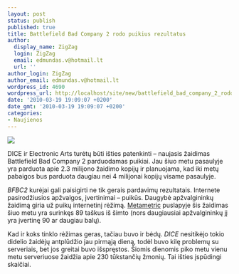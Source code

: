 ```yaml
---
layout: post
status: publish
published: true
title: Battlefield Bad Company 2 rodo puikius rezultatus
author:
  display_name: ZigZag
  login: ZigZag
  email: edmundas.v@hotmail.lt
  url: ''
author_login: ZigZag
author_email: edmundas.v@hotmail.lt
wordpress_id: 4690
wordpress_url: http://localhost/site/new/battlefield_bad_company_2_rodo_puikius_rezultatus/
date: '2010-03-19 19:09:07 +0200'
date_gmt: '2010-03-19 19:09:07 +0200'
categories:
- Naujienos
---
```

<div class="imgright"><img src="http://t1.gstatic.com/images?q=tbn:GculpeTlZ28-5M:http://api.ning.com/files/JY371pWESV9EuDFIh*kZcqhZw74FEGQFKg9GKy6JPzU_/badcompany_2.jpg"  /></div>
<p>DICE ir Electronic Arts turėtų būti išties patenkinti – naujasis žaidimas Battlefield Bad Company 2 parduodamas puikiai. Jau šiuo metu pasaulyje yra parduota apie 2.3 milijono žaidimo kopijų ir planuojama, kad iki metų pabaigos bus parduota daugiau nei 4 milijonai kopijų visame pasaulyje. </p>
<p><i>BFBC2</i> kurėjai gali paisigirti ne tik gerais pardavimų rezultatais. Internete pasirodžiusios apžvalgos, įvertinimai – puikūs. Daugybė apžvalgininkų žaidimą giria už puikų internetinį rėžimą. <a class="ns" href="http://www.metacritic.com/games/platforms/pc/battlefieldbadcompany2?q=Bad%20company%202">Metametric</a> puslapyje šis žaidimas šiuo metu yra surinkęs 89 taškus iš šimto (nors daugiausiai apžvalgininkų jį yra įvertinę 90 ar daugiau balų).</p>
<p>Kad ir koks tinklo rėžimas geras, tačiau buvo ir bėdų. <i>DICE</i> nesitikėjo tokio didelio žaidėjų antplūdžio jau pirmąją dieną, todėl buvo kilę problemų su serveriais, bet jos greitai buvo išspręstos. Šiomis dienomis piko metu vienu metu serveriuose žaidžia apie 230 tūkstančių žmonių. Tai išties įspūdingi skaičiai. </p>

